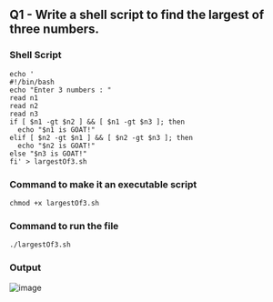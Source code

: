 ## Q1 - Write a shell script to find the largest of three numbers.

### Shell Script
```
echo '
#!/bin/bash
echo "Enter 3 numbers : "
read n1
read n2
read n3
if [ $n1 -gt $n2 ] && [ $n1 -gt $n3 ]; then 
  echo "$n1 is GOAT!"
elif [ $n2 -gt $n1 ] && [ $n2 -gt $n3 ]; then
  echo "$n2 is GOAT!"
else "$n3 is GOAT!"
fi' > largestOf3.sh
```

### Command to make it an executable script
```
chmod +x largestOf3.sh
```


### Command to run the file
```
./largestOf3.sh
```

### Output
![image](https://github.com/shrudex/DSE/assets/91502997/475d9b98-7f86-4022-af29-7245bae23cc3)

